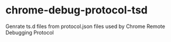 # chrome-debug-protocol-tsd
Genrate ts.d files from protocol.json files used by Chrome Remote Debugging Protocol
